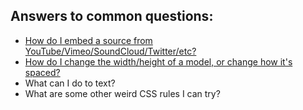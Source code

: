## Answers to common questions:

* [How do I embed a source from YouTube/Vimeo/SoundCloud/Twitter/etc?](/artofweb-21/questions/embed)
* [How do I change the width/height of a model, or change how it's spaced?](/artofweb-21/questions/box-model)
* What can I do to text?
* What are some other weird CSS rules I can try?